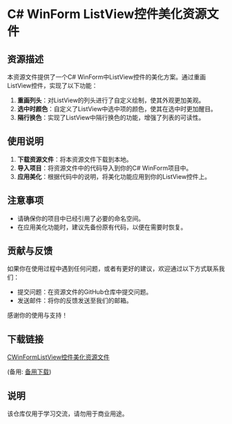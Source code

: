 # C# WinForm ListView控件美化资源文件

## 资源描述

本资源文件提供了一个C# WinForm中ListView控件的美化方案。通过重画ListView控件，实现了以下功能：

1. **重画列头**：对ListView的列头进行了自定义绘制，使其外观更加美观。
2. **选中时颜色**：自定义了ListView中选中项的颜色，使其在选中时更加醒目。
3. **隔行换色**：实现了ListView中隔行换色的功能，增强了列表的可读性。

## 使用说明

1. **下载资源文件**：将本资源文件下载到本地。
2. **导入项目**：将资源文件中的代码导入到你的C# WinForm项目中。
3. **应用美化**：根据代码中的说明，将美化功能应用到你的ListView控件上。

## 注意事项

- 请确保你的项目中已经引用了必要的命名空间。
- 在应用美化功能时，建议先备份原有代码，以便在需要时恢复。

## 贡献与反馈

如果你在使用过程中遇到任何问题，或者有更好的建议，欢迎通过以下方式联系我们：

- 提交问题：在资源文件的GitHub仓库中提交问题。
- 发送邮件：将你的反馈发送至我们的邮箱。

感谢你的使用与支持！

## 下载链接
[CWinFormListView控件美化资源文件](https://pan.quark.cn/s/d9d54c28c5f0) 

(备用: [备用下载](https://pan.baidu.com/s/1rdk6NVHVfr3-Vc9khcuSEw?pwd=1234))

## 说明

该仓库仅用于学习交流，请勿用于商业用途。
